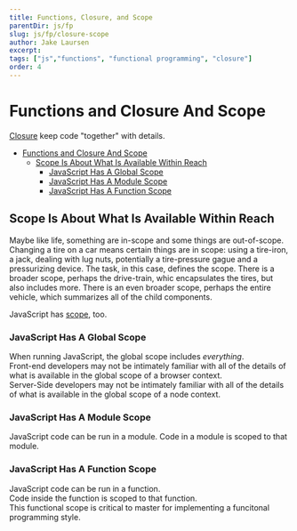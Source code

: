 ```yaml
---
title: Functions, Closure, and Scope
parentDir: js/fp
slug: js/fp/closure-scope
author: Jake Laursen
excerpt: 
tags: ["js","functions", "functional programming", "closure"]
order: 4
---
```


# Functions and Closure And Scope
[Closure](https://developer.mozilla.org/en-US/docs/Web/JavaScript/Closures) keep code "together" with details.  

- [Functions and Closure And Scope](#functions-and-closure-and-scope)
  - [Scope Is About What Is Available Within Reach](#scope-is-about-what-is-available-within-reach)
    - [JavaScript Has A Global Scope](#javascript-has-a-global-scope)
    - [JavaScript Has A Module Scope](#javascript-has-a-module-scope)
    - [JavaScript Has A Function Scope](#javascript-has-a-function-scope)

## Scope Is About What Is Available Within Reach
Maybe like life, something are in-scope and some things are out-of-scope.  
Changing a tire on a car means certain things are in scope: using a tire-iron, a jack, dealing with lug nuts, potentially a tire-pressure gague and a pressurizing device. The task, in this case, defines the scope. There is a broader scope, perhaps the drive-train, whic encapsulates the tires, but also includes more. There is an even broader scope, perhaps the entire vehicle, which summarizes all of the child components.   

JavaScript has [scope](https://developer.mozilla.org/en-US/docs/Glossary/Scope), too.  

### JavaScript Has A Global Scope
When running JavaScript, the global scope includes _everything_.  
Front-end developers may not be intimately familiar with all of the details of what is available in the global scope of a browser context.  
Server-Side developers may not be intimately familiar with all of the details of what is available in the global scope of a node context.  

### JavaScript Has A Module Scope
JavaScript code can be run in a module. Code in a module is scoped to that module.  

### JavaScript Has A Function Scope
JavaScript code can be run in a function.  
Code inside the function is scoped to that function.  
This functional scope is critical to master for implementing a funcitonal programming style.  

